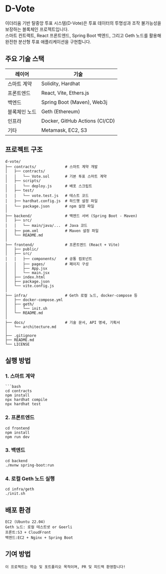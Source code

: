 # D-Vote

이더리움 기반 탈중앙 투표 시스템(D-Vote)은 투표 데이터의 투명성과 조작 불가능성을 보장하는 블록체인 프로젝트입니다.  
스마트 컨트랙트, React 프론트엔드, Spring Boot 백엔드, 그리고 Geth 노드를 활용해 완전한 분산형 투표 애플리케이션을 구현합니다.

## 주요 기술 스택

| 레이어 | 기술 |
|--------|------|
| 스마트 계약 | Solidity, Hardhat |
| 프론트엔드 | React, Vite, Ethers.js |
| 백엔드 | Spring Boot (Maven), Web3j |
| 블록체인 노드 | Geth (Ethereum) |
| 인프라 | Docker, GitHub Actions (CI/CD) |
| 기타 | Metamask, EC2, S3 |

## 프로젝트 구조
    d-vote/
    ├── contracts/             # 스마트 계약 개발
    │   ├── contracts/
    │   │   └── Vote.sol       # 기본 투표 스마트 계약
    │   ├── scripts/
    │   │   └── deploy.js      # 배포 스크립트
    │   ├── test/
    │   │   └── vote.test.js   # 테스트 코드
    │   ├── hardhat.config.js  # 하드햇 설정 파일
    │   └── package.json       # npm 설정 파일
    │
    ├── backend/               # 백엔드 서버 (Spring Boot - Maven)
    │   ├── src/
    │   │   └── main/java/...  # Java 코드
    │   ├── pom.xml            # Maven 설정 파일
    │   └── README.md
    │
    ├── frontend/              # 프론트엔드 (React + Vite)
    │   ├── public/
    │   ├── src/
    │   │   ├── components/    # 공통 컴포넌트
    │   │   ├── pages/         # 페이지 구성
    │   │   ├── App.jsx
    │   │   └── main.jsx
    │   ├── index.html
    │   ├── package.json
    │   └── vite.config.js
    │
    ├── infra/                 # Geth 로컬 노드, docker-compose 등
    │   ├── docker-compose.yml
    │   ├── geth/
    │   │   └── init.sh
    │   └── README.md
    │
    ├── docs/                  # 기술 문서, API 명세, 기획서
    │   └── architecture.md
    │
    ├── .gitignore
    ├── README.md
    └── LICENSE

## 실행 방법

### 1. 스마트 계약
    ```bash
    cd contracts
    npm install
    npx hardhat compile
    npx hardhat test

### 2. 프론트엔드
    cd frontend
    npm install
    npm run dev

### 3. 백엔드
    cd backend
    ./mvnw spring-boot:run

### 4. 로컬 Geth 노드 실행
    cd infra/geth
    ./init.sh

## 배포 환경
    EC2 (Ubuntu 22.04)
    Geth 노드: 로컬 테스트넷 or Goerli
    프론트:S3 + CloudFront
    백엔드:EC2 + Nginx + Spring Boot

## 기여 방법
    이 프로젝트는 학습 및 포트폴리오 목적이며, PR 및 피드백 환영합니다!
